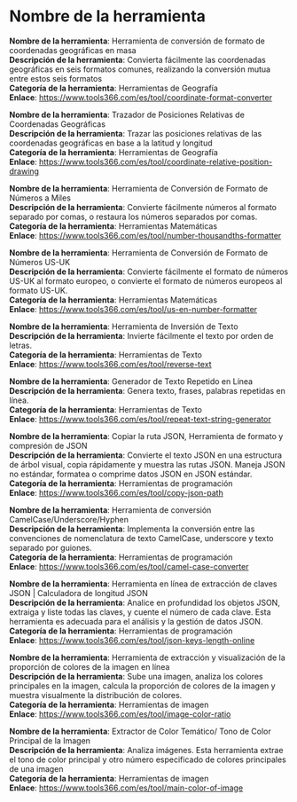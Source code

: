 # Nombre de la herramienta

**Nombre de la herramienta**: Herramienta de conversión de formato de coordenadas geográficas en masa  
**Descripción de la herramienta**: Convierta fácilmente las coordenadas geográficas en seis formatos comunes, realizando la conversión mutua entre estos seis formatos  
**Categoría de la herramienta**: Herramientas de Geografía  
**Enlace**: https://www.tools366.com/es/tool/coordinate-format-converter


**Nombre de la herramienta**: Trazador de Posiciones Relativas de Coordenadas Geográficas  
**Descripción de la herramienta**: Trazar las posiciones relativas de las coordenadas geográficas en base a la latitud y longitud  
**Categoría de la herramienta**: Herramientas de Geografía  
**Enlace**: https://www.tools366.com/es/tool/coordinate-relative-position-drawing


**Nombre de la herramienta**: Herramienta de Conversión de Formato de Números a Miles  
**Descripción de la herramienta**: Convierte fácilmente números al formato separado por comas, o restaura los números separados por comas.  
**Categoría de la herramienta**: Herramientas Matemáticas  
**Enlace**: https://www.tools366.com/es/tool/number-thousandths-formatter


**Nombre de la herramienta**: Herramienta de Conversión de Formato de Números US-UK  
**Descripción de la herramienta**: Convierte fácilmente el formato de números US-UK al formato europeo, o convierte el formato de números europeos al formato US-UK.  
**Categoría de la herramienta**: Herramientas Matemáticas  
**Enlace**: https://www.tools366.com/es/tool/us-en-number-formatter


**Nombre de la herramienta**: Herramienta de Inversión de Texto  
**Descripción de la herramienta**: Invierte fácilmente el texto por orden de letras.  
**Categoría de la herramienta**: Herramientas de Texto  
**Enlace**: https://www.tools366.com/es/tool/reverse-text


**Nombre de la herramienta**: Generador de Texto Repetido en Línea  
**Descripción de la herramienta**: Genera texto, frases, palabras repetidas en línea.  
**Categoría de la herramienta**: Herramientas de Texto  
**Enlace**: https://www.tools366.com/es/tool/repeat-text-string-generator


**Nombre de la herramienta**: Copiar la ruta JSON, Herramienta de formato y compresión de JSON  
**Descripción de la herramienta**: Convierte el texto JSON en una estructura de árbol visual, copia rápidamente y muestra las rutas JSON. Maneja JSON no estándar, formatea o comprime datos JSON en JSON estándar.  
**Categoría de la herramienta**: Herramientas de programación  
**Enlace**: https://www.tools366.com/es/tool/copy-json-path


**Nombre de la herramienta**: Herramienta de conversión CamelCase/Underscore/Hyphen  
**Descripción de la herramienta**: Implementa la conversión entre las convenciones de nomenclatura de texto CamelCase, underscore y texto separado por guiones.  
**Categoría de la herramienta**: Herramientas de programación  
**Enlace**: https://www.tools366.com/es/tool/camel-case-converter


**Nombre de la herramienta**: Herramienta en línea de extracción de claves JSON | Calculadora de longitud JSON  
**Descripción de la herramienta**: Analice en profundidad los objetos JSON, extraiga y liste todas las claves, y cuente el número de cada clave. Esta herramienta es adecuada para el análisis y la gestión de datos JSON.  
**Categoría de la herramienta**: Herramientas de programación  
**Enlace**: https://www.tools366.com/es/tool/json-keys-length-online


**Nombre de la herramienta**: Herramienta de extracción y visualización de la proporción de colores de la imagen en línea  
**Descripción de la herramienta**: Sube una imagen, analiza los colores principales en la imagen, calcula la proporción de colores de la imagen y muestra visualmente la distribución de colores.  
**Categoría de la herramienta**: Herramientas de imagen  
**Enlace**: https://www.tools366.com/es/tool/image-color-ratio


**Nombre de la herramienta**: Extractor de Color Temático/ Tono de Color Principal de la Imagen  
**Descripción de la herramienta**: Analiza imágenes. Esta herramienta extrae el tono de color principal y otro número especificado de colores principales de una imagen  
**Categoría de la herramienta**: Herramientas de imagen  
**Enlace**: https://www.tools366.com/es/tool/main-color-of-image


